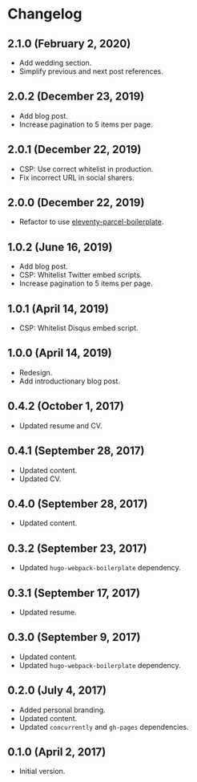 # Changelog

## 2.1.0 (February 2, 2020)
* Add wedding section.
* Simplify previous and next post references.

## 2.0.2 (December 23, 2019)
* Add blog post.
* Increase pagination to 5 items per page.

## 2.0.1 (December 22, 2019)
* CSP: Use correct whitelist in production.
* Fix incorrect URL in social sharers.

## 2.0.0 (December 22, 2019)
* Refactor to use [eleventy-parcel-boilerplate](https://github.com/vseventer/eleventy-parcel-boilerplate).

## 1.0.2 (June 16, 2019)
* Add blog post.
* CSP: Whitelist Twitter embed scripts.
* Increase pagination to 5 items per page.

## 1.0.1 (April 14, 2019)
* CSP: Whitelist Disqus embed script.

## 1.0.0 (April 14, 2019)
* Redesign.
* Add introductionary blog post.

## 0.4.2 (October 1, 2017)
* Updated resume and CV.

## 0.4.1 (September 28, 2017)
* Updated content.
* Updated CV.

## 0.4.0 (September 28, 2017)
* Updated content.

## 0.3.2 (September 23, 2017)
* Updated `hugo-webpack-boilerplate` dependency.

## 0.3.1 (September 17, 2017)
* Updated resume.

## 0.3.0 (September 9, 2017)
* Updated content.
* Updated `hugo-webpack-boilerplate` dependency.

## 0.2.0 (July 4, 2017)
* Added personal branding.
* Updated content.
* Updated `concurrently` and `gh-pages` dependencies.

## 0.1.0 (April 2, 2017)
* Initial version.
